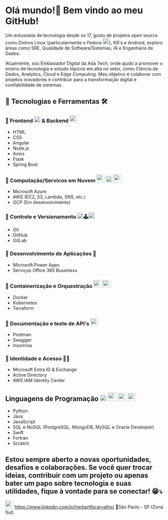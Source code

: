 # Olá mundo!👋 Bem vindo ao meu GitHub!

Um entusiasta de tecnologia desde os 17, gosto de projetos open source como Distros Linux (particularmente o Fedora <img src="https://cdn.jsdelivr.net/gh/devicons/devicon@latest/icons/fedora/fedora-original.svg" width="20" height="20"/>), K8's e Android, exploro áreas como SRE, Qualidade de Software/Sistemas, IA e Engenharia de Dados.

Atualmente, sou Embaixador Digital da Ada Tech, onde ajudo a promover o ensino de tecnologia e estudo tópicos em alta no setor, como Ciência de Dados, Analytics, Cloud e Edge Computing. Meu objetivo é colaborar com projetos inovadores e contribuir para a transformação digital e confiabilidade de sistemas.

## 🚀 Tecnologias e Ferramentas 🛠️
### 🔹 Frontend <img src="https://cdn.jsdelivr.net/gh/devicons/devicon@latest/icons/html5/html5-original.svg" width="20" height="20"/> & Backend <img src="https://cdn.jsdelivr.net/gh/devicons/devicon@latest/icons/nodejs/nodejs-original.svg" width="23" height="23"/>  
- HTML
- CSS
- Angular
- Node.js
- Axios
- Flask
- Spring Boot

### 🔹 Computação/Servicos em Nuvem <img src="https://cdn.jsdelivr.net/gh/devicons/devicon@latest/icons/amazonwebservices/amazonwebservices-plain-wordmark.svg" width="25" height="25"/> <img src="https://cdn.jsdelivr.net/gh/devicons/devicon@latest/icons/azure/azure-original.svg" width="20" height="20"/>    <img src="https://cdn.jsdelivr.net/gh/devicons/devicon@latest/icons/googlecloud/googlecloud-original.svg" width="25" height="25"/> 
- Microsoft Azure
- AWS (EC2, S3, Lambda, SNS, etc.)
- GCP (Em desenvolvimento)

### 🔹 Controle e Versionamento <img loading="lazy" src="https://cdn.jsdelivr.net/gh/devicons/devicon/icons/git/git-original.svg" width="18" height="18"/>🕹️<img src="https://cdn.jsdelivr.net/gh/devicons/devicon@latest/icons/gitlab/gitlab-original.svg" width="20" height="20"/>
- Git 
- GitHub 
- GitLab

### 🔹 Desenvolvimento de Aplicações 📲
- Microsoft Power Apps
- Serviços Office 365 Bussiness

### 🔹 Containerização e Orquestração <img src="https://cdn.jsdelivr.net/gh/devicons/devicon@latest/icons/terraform/terraform-original.svg" width="25" height="25"/> <img src="https://cdn.jsdelivr.net/gh/devicons/devicon@latest/icons/kubernetes/kubernetes-original.svg" width="25" height="25"/> 
- Docker
- Kubernetes
- Terraform

### 🔹 Documentação e teste de API's <img src="https://cdn.jsdelivr.net/gh/devicons/devicon@latest/icons/postman/postman-original.svg" width="23" height="23"/>
- Postman
- Swagger
- Insomnia

### 🔹 Identidade e Acesso 🪪🥸
- Microsoft Entra ID & Exchange
- Active Directory 
- AWS IAM Identity Center

## Linguagens de Programação     <img src="https://cdn.jsdelivr.net/gh/devicons/devicon@latest/icons/javascript/javascript-original.svg" width="20" height="20"/> <img loading="lazy" src="https://cdn.jsdelivr.net/gh/devicons/devicon/icons/java/java-original.svg" width="27" height="27"/> <img src="https://cdn.jsdelivr.net/gh/devicons/devicon@latest/icons/python/python-original.svg" width="25" height="25"/> <img src="https://cdn.jsdelivr.net/gh/devicons/devicon@latest/icons/swift/swift-original.svg" width="25" height="25"/>
          
- Python
- Java 
- JavaScript
- SQL e NoSQL (PostgreSQL, MongoDB, MySQL e Oracle Developer)
- Swift
- Fortran
- Scratch

## Estou sempre aberto a novas oportunidades, desafios e colaborações. Se você quer trocar ideias, contribuir com um projeto ou apenas bater um papo sobre tecnologia e suas utilidades, fique à vontade para se conectar! 😁⤵️

<img src="https://cdn.jsdelivr.net/gh/devicons/devicon@latest/icons/linkedin/linkedin-original.svg" width="25" height="25"/> https://www.linkedin.com/in/herbertfscarvalho/
📍São Paulo - SP (Zona Sul)
